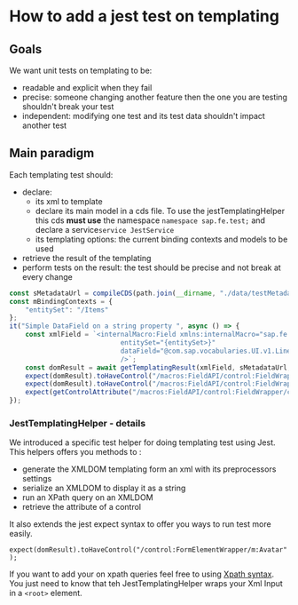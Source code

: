 # How to add a jest test on templating

## Goals
We want unit tests on templating to be:

- readable and explicit when they fail
- precise: someone changing another feature then the one you are testing shouldn't break your test
- independent: modifying one test and its test data shouldn't impact another test

## Main paradigm
Each templating test should:

- declare:
    - its xml to template
    - declare its main model in a cds file. To use the jestTemplatingHelper this cds **must use** the namespace `namespace sap.fe.test;`
     and declare a service`service JestService`
    - its templating options: the current binding contexts and models to be used
- retrieve the result of the templating
- perform tests on the result: the test should be precise and not break at every change

```js
const sMetadataUrl = compileCDS(path.join(__dirname, "./data/testMetadata.cds"));
const mBindingContexts = {
    "entitySet": "/Items"
};
it("Simple DataField on a string property ", async () => {
    const xmlField = `<internalMacro:Field xmlns:internalMacro="sap.fe.macros.internal"
                            entitySet="{entitySet>}"
                            dataField="@com.sap.vocabularies.UI.v1.LineItem/1"
                            />`;
    const domResult = await getTemplatingResult(xmlField, sMetadataUrl, mBindingContexts, {});
    expect(domResult).toHaveControl("/macros:FieldAPI/control:FieldWrapper/control:contentDisplay/m:Text");
    expect(domResult).toHaveControl("/macros:FieldAPI/control:FieldWrapper/control:contentEdit/m:Input");
    expect(getControlAttribute("/macros:FieldAPI/control:FieldWrapper/control:contentEdit/m:Input", "textAlign", "Begin"));
});
```

### JestTemplatingHelper - details
We introduced a specific test helper for doing templating test using Jest. This helpers offers you methods to :

- generate the XMLDOM templating form an xml with its preprocessors settings
- serialize an XMLDOM to display it as a string
- run an XPath query on an XMLDOM
- retrieve the attribute of a control

It also extends the jest expect syntax to offer you ways to run test more easily.

`expect(domResult).toHaveControl("/control:FormElementWrapper/m:Avatar");`

If you want to add your on xpath queries feel free to using [Xpath syntax](https://www.w3schools.com/xml/xpath_intro.asp).
You just need to know that teh JestTemplatingHelper wraps your Xml Input in a `<root>` element.